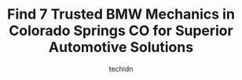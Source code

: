 ---
layout: ampstory
image: https://images.unsplash.com/photo-1580881647059-923632b8fd75?ixlib=rb-4.0.3&ixid=MnwxMjA3fDB8MHxwaG90by1wYWdlfHx8fGVufDB8fHx8&auto=format&fit=crop&w=640&h=853&q=80
author: techidn
featured: false
description: Discover the 7 best BMW Mechanic in Colorado Springs CO, USA and ensure your vehicle receives the highest quality of care. These trusted professionals are known for their skill, knowledge, a
title: Find 7 Trusted BMW Mechanics in Colorado Springs CO for Superior Automotive Solutions
cover:
   title: Find 7 Trusted BMW Mechanics in Colorado Springs CO for Superior Automotive Solutions
   subtitle: Rickpate
   background: https://images.unsplash.com/photo-1580881647059-923632b8fd75?ixlib=rb-4.0.3&ixid=MnwxMjA3fDB8MHxwaG90by1wYWdlfHx8fGVufDB8fHx8&auto=format&fit=crop&w=640&h=853&q=80

pages: 
 - layout: thirds
   top: <h1>#1 Airport Automotive Repair and Service</h1>
   bottom: "<p>Airport Automotive did what the Mazda dealership could not. I have an 2010 Mazda RX8. It is in excellent condition. Less than $1,500.00 and it was back to great running c</p>"
   background: https://www.knot35.com/toplist/wp-content/uploads/2023/06/best-bmw-mechanic-1-in-colorado-springs-co-1685833265.jpeg
   backgroundblur: true
 - layout: thirds
   top: <h1>#2 Import Specialty Auto</h1>
   bottom: "<p>2348 E Boulder St, Colorado Springs, CO 80909, United States</p>"
   background: https://www.knot35.com/toplist/wp-content/uploads/2023/06/best-bmw-mechanic-2-in-colorado-springs-co-1685833265.jpeg
   cta:
      link: https://www.knot35.com/toplist/find-7-trusted-bmw-mechanics-in-colorado-springs-co-for-superior-automotive-solutions/
      text: Find 7 Trusted BMW Mechanics in Colorado Springs CO for Superior Automotive Solutions
 - layout: thirds
   top: <h1>#3 Legend Motor Works</h1>
   bottom: "<p>21 Commerce St, Colorado Springs, CO 80907, United States</p>"
   background: https://www.knot35.com/toplist/wp-content/uploads/2023/06/best-bmw-mechanic-3-in-colorado-springs-co-1685833265.jpeg
   cta:
      link: https://www.knot35.com/toplist/find-7-trusted-bmw-mechanics-in-colorado-springs-co-for-superior-automotive-solutions/
      text: Find 7 Trusted BMW Mechanics in Colorado Springs CO for Superior Automotive Solutions
 - layout: thirds
   top: <h1>#4 Cooper Automotive</h1>
   bottom: "<p>2838 N Prospect St A, Colorado Springs, CO 80907, United States</p>"
   background: https://images.unsplash.com/photo-1534312527009-56c7016453e6?ixlib=rb-4.0.3&ixid=MnwxMjA3fDB8MHxwaG90by1wYWdlfHx8fGVufDB8fHx8&auto=format&fit=crop&w=640&h=853&q=80
   cta:
      link: https://www.knot35.com/toplist/find-7-trusted-bmw-mechanics-in-colorado-springs-co-for-superior-automotive-solutions/
      text: Find 7 Trusted BMW Mechanics in Colorado Springs CO for Superior Automotive Solutions
 - layout: thirds
   top: <h1>#5 KC Motor Works Diesel and Auto Repair</h1>
   bottom: "<p>7245 E U.S. Hwy 24, Colorado Springs, CO 80915, United States</p>"
   background: https://images.unsplash.com/photo-1527066579998-dbbae57f45ce?ixlib=rb-4.0.3&ixid=MnwxMjA3fDB8MHxwaG90by1wYWdlfHx8fGVufDB8fHx8&auto=format&fit=crop&w=640&h=853&q=80
   cta:
      link: https://www.knot35.com/toplist/find-7-trusted-bmw-mechanics-in-colorado-springs-co-for-superior-automotive-solutions/
      text: Find 7 Trusted BMW Mechanics in Colorado Springs CO for Superior Automotive Solutions
 - layout: thirds
   top: <h1>#6 Import Auto Technicians</h1>
   bottom: "<p>2265 La Montana Way, Colorado Springs, CO 80918, United States</p>"
   background: https://images.unsplash.com/photo-1536745287225-21d689278fd1?ixlib=rb-4.0.3&ixid=MnwxMjA3fDB8MHxwaG90by1wYWdlfHx8fGVufDB8fHx8&auto=format&fit=crop&w=640&h=853&q=80
   cta:
      link: https://www.knot35.com/toplist/find-7-trusted-bmw-mechanics-in-colorado-springs-co-for-superior-automotive-solutions/
      text: Find 7 Trusted BMW Mechanics in Colorado Springs CO for Superior Automotive Solutions
 - layout: thirds
   top: <h1>#7 Mikes Japanese & Domestic Auto Repair</h1>
   bottom: "<p>1425 Valley St suite a, Colorado Springs, CO 80915, United States</p>"
   background: https://images.unsplash.com/photo-1552083974-186346191183?ixlib=rb-4.0.3&ixid=MnwxMjA3fDB8MHxwaG90by1wYWdlfHx8fGVufDB8fHx8&auto=format&fit=crop&w=640&h=853&q=80
   cta:
      link: https://www.knot35.com/toplist/find-7-trusted-bmw-mechanics-in-colorado-springs-co-for-superior-automotive-solutions/
      text: Find 7 Trusted BMW Mechanics in Colorado Springs CO for Superior Automotive Solutions
 - layout: thirds
   middle: Continue reading...
   background: https://images.unsplash.com/photo-1597773150796-e5c14ebecbf5?ixlib=rb-4.0.3&ixid=MnwxMjA3fDB8MHxwaG90by1wYWdlfHx8fGVufDB8fHx8&auto=format&fit=crop&w=640&h=853&q=80
   cta:
      link: https://www.knot35.com/toplist/find-7-trusted-bmw-mechanics-in-colorado-springs-co-for-superior-automotive-solutions/
      text: Find 7 Trusted BMW Mechanics in Colorado Springs CO for Superior Automotive Solutions
      
---